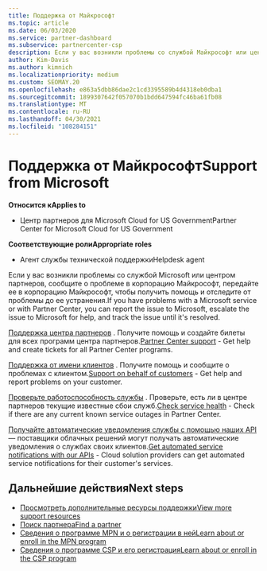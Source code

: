 ```yaml
---
title: Поддержка от Майкрософт
ms.topic: article
ms.date: 06/03/2020
ms.service: partner-dashboard
ms.subservice: partnercenter-csp
description: Если у вас возникли проблемы со службой Майкрософт или центром партнеров, вы можете получить помощь в корпорации Майкрософт и решить проблему, пока она не будет решена.
author: Kim-Davis
ms.author: kimnich
ms.localizationpriority: medium
ms.custom: SEOMAY.20
ms.openlocfilehash: e863a5dbb86dae2c1cd3395589b4d4318eb0dba1
ms.sourcegitcommit: 1899307642f057070b1bdd647594fc46ba61fb08
ms.translationtype: MT
ms.contentlocale: ru-RU
ms.lasthandoff: 04/30/2021
ms.locfileid: "108284151"
---
```

# <a name="support-from-microsoft"></a><span data-ttu-id="39d8b-103">Поддержка от Майкрософт</span><span class="sxs-lookup"><span data-stu-id="39d8b-103">Support from Microsoft</span></span>

<span data-ttu-id="39d8b-104">**Относится к**</span><span class="sxs-lookup"><span data-stu-id="39d8b-104">**Applies to**</span></span>

- <span data-ttu-id="39d8b-105">Центр партнеров для Microsoft Cloud for US Government</span><span class="sxs-lookup"><span data-stu-id="39d8b-105">Partner Center for Microsoft Cloud for US Government</span></span>

<span data-ttu-id="39d8b-106">**Соответствующие роли**</span><span class="sxs-lookup"><span data-stu-id="39d8b-106">**Appropriate roles**</span></span>

- <span data-ttu-id="39d8b-107">Агент службы технической поддержки</span><span class="sxs-lookup"><span data-stu-id="39d8b-107">Helpdesk agent</span></span>

<span data-ttu-id="39d8b-108">Если у вас возникли проблемы со службой Microsoft или центром партнеров, сообщите о проблеме в корпорацию Майкрософт, передайте ее в корпорацию Майкрософт, чтобы получить помощь и отследите от проблемы до ее устранения.</span><span class="sxs-lookup"><span data-stu-id="39d8b-108">If you have problems with a Microsoft service or with Partner Center, you can report the issue to Microsoft, escalate the issue to Microsoft for help, and track the issue until it's resolved.</span></span>

<span data-ttu-id="39d8b-109">[Поддержка центра партнеров](report-problems-with-partner-center.md) . Получите помощь и создайте билеты для всех программ центра партнеров.</span><span class="sxs-lookup"><span data-stu-id="39d8b-109">[Partner Center support](report-problems-with-partner-center.md) - Get help and create tickets for all Partner Center programs.</span></span>

<span data-ttu-id="39d8b-110">[Поддержка от имени клиентов](report-problems-on-behalf-of-a-customer.md) . Получите помощь и сообщите о проблемах с клиентом.</span><span class="sxs-lookup"><span data-stu-id="39d8b-110">[Support on behalf of customers](report-problems-on-behalf-of-a-customer.md) - Get help and report problems on your customer.</span></span>

<span data-ttu-id="39d8b-111">[Проверьте работоспособность службы](check-service-health.md) . Проверьте, есть ли в центре партнеров текущие известные сбои служб.</span><span class="sxs-lookup"><span data-stu-id="39d8b-111">[Check service health](check-service-health.md) - Check if there are any current known service outages in Partner Center.</span></span>

<span data-ttu-id="39d8b-112">[Получайте автоматические уведомления службы с помощью наших API](get-automated-service-notifications-with-our-apis.md) — поставщики облачных решений могут получать автоматические уведомления о службах своих клиентов.</span><span class="sxs-lookup"><span data-stu-id="39d8b-112">[Get automated service notifications with our APIs](get-automated-service-notifications-with-our-apis.md) - Cloud solution providers can get automated service notifications for their customer's services.</span></span>

## <a name="next-steps"></a><span data-ttu-id="39d8b-113">Дальнейшие действия</span><span class="sxs-lookup"><span data-stu-id="39d8b-113">Next steps</span></span>

- [<span data-ttu-id="39d8b-114">Просмотреть дополнительные ресурсы поддержки</span><span class="sxs-lookup"><span data-stu-id="39d8b-114">View more support resources</span></span>](https://partner.microsoft.com/support/?stage=1)
- [<span data-ttu-id="39d8b-115">Поиск партнера</span><span class="sxs-lookup"><span data-stu-id="39d8b-115">Find a partner</span></span>](find-a-partner.md)
- [<span data-ttu-id="39d8b-116">Сведения о программе MPN и о регистрации в ней</span><span class="sxs-lookup"><span data-stu-id="39d8b-116">Learn about or enroll in the MPN program</span></span>](https://partner.microsoft.com/membership)
- [<span data-ttu-id="39d8b-117">Сведения о программе CSP и его регистрация</span><span class="sxs-lookup"><span data-stu-id="39d8b-117">Learn about or enroll in the CSP program</span></span>](https://partner.microsoft.com/membership/cloud-solution-provider)

